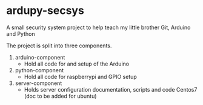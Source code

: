 # ardupy-secsys
A small security system project to help teach my little brother Git, Arduino and Python

The project is split into three components.

1. arduino-component
    - Hold all code for and setup of the Arduino
2. python-component
    - Hold all code for raspberrypi and GPIO setup
3. server-component
    - Holds server configuration documentation, scripts and code Centos7 (doc to be added for ubuntu)